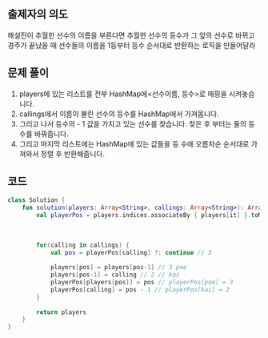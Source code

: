 ## 출제자의 의도
해설진이 추월한 선수의 이름을 부른다면 추월한 선수의 등수가 그 앞의 선수로 바뀌고
경주가 끝났을 때 선수들의 이름을 1등부터 등수 순서대로 반환하는 로직을 만들어달라

## 문제 풀이
1. players에 있는 리스트를 전부 HashMap에<선수이름, 등수>로 매핑을 시켜놓습니다.
2. callings에서 이름이 불린 선수의 등수를 HashMap에서 가져옵니다.
3. 그리고 나서 등수의 - 1 값을 가지고 있는 선수를 찾습니다. 찾은 후 부터는 둘의 등 수를 바꿔줍니다.
4. 그리고 마지막 리스트에는 HashMap에 있는 값들을 등 수에 오름차순 순서대로 가져와서 정렬 후 반환해줍니다.

## 코드
```kotlin
class Solution {
    fun solution(players: Array<String>, callings: Array<String>): Array<String> {
        val playerPos = players.indices.associateBy { players[it] }.toMutableMap()
        
        
        
        for(calling in callings) {
            val pos = playerPos[calling] ?: continue // 3
            
            players[pos] = players[pos-1] // 3 poe
            players[pos-1] = calling // 2 // kai
            playerPos[players[pos]] = pos // playerPos[poe] = 3
            playerPos[calling] = pos - 1 // playerPos[kai] = 2
        }
        
        return players
    }
}
```